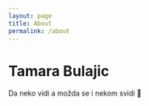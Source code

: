 ```yaml
---
layout: page
title: About
permalink: /about
---
```


# Tamara Bulajic

Da neko vidi a možda se i nekom svidi 🎨